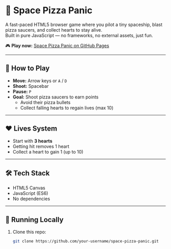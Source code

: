 # 🚀 Space Pizza Panic

A fast-paced HTML5 browser game where you pilot a tiny spaceship, blast pizza saucers, and collect hearts to stay alive.  
Built in pure JavaScript — no frameworks, no external assets, just fun.

🎮 **Play now:** [Space Pizza Panic on GitHub Pages](https://https://vinayakg18.github.io/space-pizza-panic/)

---

## 📜 How to Play
- **Move:** Arrow keys or `A` / `D`
- **Shoot:** Spacebar
- **Pause:** `P`
- **Goal:** Shoot pizza saucers to earn points  
  - Avoid their pizza bullets  
  - Collect falling hearts to regain lives (max 10)  

---

## ❤️ Lives System
- Start with **3 hearts**  
- Getting hit removes 1 heart  
- Collect a heart to gain 1 (up to 10)  

---

## 🛠 Tech Stack
- HTML5 Canvas
- JavaScript (ES6)
- No dependencies

---

## 📂 Running Locally
1. Clone this repo:
   ```bash
   git clone https://github.com/your-username/space-pizza-panic.git
